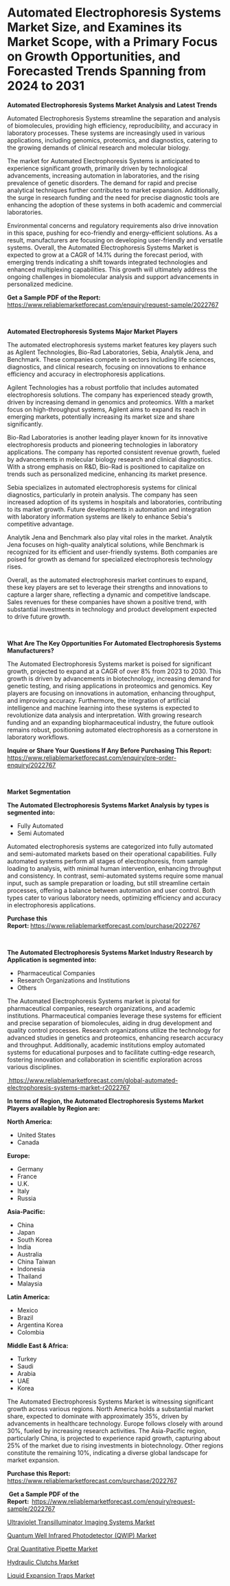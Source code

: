 <p><h1>Automated Electrophoresis Systems Market Size, and Examines its Market Scope, with a Primary Focus on Growth Opportunities, and Forecasted Trends Spanning from 2024 to 2031</h1></p><p><strong>Automated Electrophoresis Systems Market Analysis and Latest Trends</strong></p>
<p><p>Automated Electrophoresis Systems streamline the separation and analysis of biomolecules, providing high efficiency, reproducibility, and accuracy in laboratory processes. These systems are increasingly used in various applications, including genomics, proteomics, and diagnostics, catering to the growing demands of clinical research and molecular biology.</p><p>The market for Automated Electrophoresis Systems is anticipated to experience significant growth, primarily driven by technological advancements, increasing automation in laboratories, and the rising prevalence of genetic disorders. The demand for rapid and precise analytical techniques further contributes to market expansion. Additionally, the surge in research funding and the need for precise diagnostic tools are enhancing the adoption of these systems in both academic and commercial laboratories.</p><p>Environmental concerns and regulatory requirements also drive innovation in this space, pushing for eco-friendly and energy-efficient solutions. As a result, manufacturers are focusing on developing user-friendly and versatile systems. Overall, the Automated Electrophoresis Systems Market is expected to grow at a CAGR of 14.1% during the forecast period, with emerging trends indicating a shift towards integrated technologies and enhanced multiplexing capabilities. This growth will ultimately address the ongoing challenges in biomolecular analysis and support advancements in personalized medicine.</p></p>
<p><strong>Get a Sample PDF of the Report:&nbsp;</strong> <a href="https://www.reliablemarketforecast.com/enquiry/request-sample/2022767?utm_campaign=1130&utm_medium=2&utm_source=Github&utm_content=ia&utm_term=28102024&utm_id=automated-electrophoresis-systems">https://www.reliablemarketforecast.com/enquiry/request-sample/2022767</a></p>
<p>&nbsp;</p>
<p><strong>Automated Electrophoresis Systems Major Market Players</strong></p>
<p><p>The automated electrophoresis systems market features key players such as Agilent Technologies, Bio-Rad Laboratories, Sebia, Analytik Jena, and Benchmark. These companies compete in sectors including life sciences, diagnostics, and clinical research, focusing on innovations to enhance efficiency and accuracy in electrophoresis applications.</p><p>Agilent Technologies has a robust portfolio that includes automated electrophoresis solutions. The company has experienced steady growth, driven by increasing demand in genomics and proteomics. With a market focus on high-throughput systems, Agilent aims to expand its reach in emerging markets, potentially increasing its market size and share significantly.</p><p>Bio-Rad Laboratories is another leading player known for its innovative electrophoresis products and pioneering technologies in laboratory applications. The company has reported consistent revenue growth, fueled by advancements in molecular biology research and clinical diagnostics. With a strong emphasis on R&D, Bio-Rad is positioned to capitalize on trends such as personalized medicine, enhancing its market presence.</p><p>Sebia specializes in automated electrophoresis systems for clinical diagnostics, particularly in protein analysis. The company has seen increased adoption of its systems in hospitals and laboratories, contributing to its market growth. Future developments in automation and integration with laboratory information systems are likely to enhance Sebia's competitive advantage.</p><p>Analytik Jena and Benchmark also play vital roles in the market. Analytik Jena focuses on high-quality analytical solutions, while Benchmark is recognized for its efficient and user-friendly systems. Both companies are poised for growth as demand for specialized electrophoresis technology rises.</p><p>Overall, as the automated electrophoresis market continues to expand, these key players are set to leverage their strengths and innovations to capture a larger share, reflecting a dynamic and competitive landscape. Sales revenues for these companies have shown a positive trend, with substantial investments in technology and product development expected to drive future growth.</p></p>
<p>&nbsp;</p>
<p><strong>What Are The Key Opportunities For Automated Electrophoresis Systems Manufacturers?</strong></p>
<p><p>The Automated Electrophoresis Systems market is poised for significant growth, projected to expand at a CAGR of over 8% from 2023 to 2030. This growth is driven by advancements in biotechnology, increasing demand for genetic testing, and rising applications in proteomics and genomics. Key players are focusing on innovations in automation, enhancing throughput, and improving accuracy. Furthermore, the integration of artificial intelligence and machine learning into these systems is expected to revolutionize data analysis and interpretation. With growing research funding and an expanding biopharmaceutical industry, the future outlook remains robust, positioning automated electrophoresis as a cornerstone in laboratory workflows.</p></p>
<p><strong>Inquire or Share Your Questions If Any Before Purchasing This Report:</strong> <a href="https://www.reliablemarketforecast.com/enquiry/pre-order-enquiry/2022767?utm_campaign=1130&utm_medium=2&utm_source=Github&utm_content=ia&utm_term=28102024&utm_id=automated-electrophoresis-systems">https://www.reliablemarketforecast.com/enquiry/pre-order-enquiry/2022767</a></p>
<p>&nbsp;</p>
<p><strong>Market Segmentation</strong></p>
<p><strong>The Automated Electrophoresis Systems Market Analysis by types is segmented into:</strong></p>
<p><ul><li>Fully Automated</li><li>Semi Automated</li></ul></p>
<p><p>Automated electrophoresis systems are categorized into fully automated and semi-automated markets based on their operational capabilities. Fully automated systems perform all stages of electrophoresis, from sample loading to analysis, with minimal human intervention, enhancing throughput and consistency. In contrast, semi-automated systems require some manual input, such as sample preparation or loading, but still streamline certain processes, offering a balance between automation and user control. Both types cater to various laboratory needs, optimizing efficiency and accuracy in electrophoresis applications.</p></p>
<p><strong>Purchase this Report:&nbsp;</strong><a href="https://www.reliablemarketforecast.com/purchase/2022767?utm_campaign=1130&utm_medium=2&utm_source=Github&utm_content=ia&utm_term=28102024&utm_id=automated-electrophoresis-systems">https://www.reliablemarketforecast.com/purchase/2022767</a></p>
<p>&nbsp;</p>
<p><strong>The Automated Electrophoresis Systems Market Industry Research by Application is segmented into:</strong></p>
<p><ul><li>Pharmaceutical Companies</li><li>Research Organizations and Institutions</li><li>Others</li></ul></p>
<p><p>The Automated Electrophoresis Systems market is pivotal for pharmaceutical companies, research organizations, and academic institutions. Pharmaceutical companies leverage these systems for efficient and precise separation of biomolecules, aiding in drug development and quality control processes. Research organizations utilize the technology for advanced studies in genetics and proteomics, enhancing research accuracy and throughput. Additionally, academic institutions employ automated systems for educational purposes and to facilitate cutting-edge research, fostering innovation and collaboration in scientific exploration across various disciplines.</p></p>
<p><a href="https://www.reliablemarketforecast.com/global-automated-electrophoresis-systems-market-r2022767?utm_campaign=1130&utm_medium=2&utm_source=Github&utm_content=ia&utm_term=28102024&utm_id=automated-electrophoresis-systems">&nbsp;https://www.reliablemarketforecast.com/global-automated-electrophoresis-systems-market-r2022767</a></p>
<p><strong>In terms of Region, the Automated Electrophoresis Systems Market Players available by Region are:</strong></p>
<p>
    <p> <strong> North America: </strong>
        <ul>
            <li>United States</li>
            <li>Canada</li>
        </ul>
        </p> 
    <p> <strong> Europe: </strong>
        <ul>
            <li>Germany</li>
            <li>France</li>
            <li>U.K.</li>
            <li>Italy</li>
            <li>Russia</li>
        </ul>
        </p> 
    <p> <strong> Asia-Pacific: </strong>
        <ul>
            <li>China</li>
            <li>Japan</li>
            <li>South Korea</li>
            <li>India</li>
            <li>Australia</li>
            <li>China Taiwan</li>
            <li>Indonesia</li>
            <li>Thailand</li>
            <li>Malaysia</li>
        </ul>
        </p> 
    <p> <strong> Latin America: </strong>
        <ul>
            <li>Mexico</li>
            <li>Brazil</li>
            <li>Argentina Korea</li>
            <li>Colombia</li>
        </ul>
        </p> 
    <p> <strong> Middle East & Africa: </strong>
        <ul>
            <li>Turkey</li>
            <li>Saudi</li>
            <li>Arabia</li>
            <li>UAE</li>
            <li>Korea</li>
        </ul>
    </p>
    </p>
<p><p>The Automated Electrophoresis Systems Market is witnessing significant growth across various regions. North America holds a substantial market share, expected to dominate with approximately 35%, driven by advancements in healthcare technology. Europe follows closely with around 30%, fueled by increasing research activities. The Asia-Pacific region, particularly China, is projected to experience rapid growth, capturing about 25% of the market due to rising investments in biotechnology. Other regions constitute the remaining 10%, indicating a diverse global landscape for market expansion.</p></p>
<p><strong>Purchase this Report: </strong><a href="https://www.reliablemarketforecast.com/purchase/2022767?utm_campaign=1130&utm_medium=2&utm_source=Github&utm_content=ia&utm_term=28102024&utm_id=automated-electrophoresis-systems">https://www.reliablemarketforecast.com/purchase/2022767</a></p>
<p>&nbsp;<strong>Get a Sample PDF of the Report:&nbsp;&nbsp;</strong><a href="https://www.reliablemarketforecast.com/enquiry/request-sample/2022767?utm_campaign=1130&utm_medium=2&utm_source=Github&utm_content=ia&utm_term=28102024&utm_id=automated-electrophoresis-systems">https://www.reliablemarketforecast.com/enquiry/request-sample/2022767</a></p>
<p><strong></strong></p>
<p><p><a href="https://github.com/juliaficg7n3/Market-Research-Report-List-1/blob/main/ultraviolet-transilluminator-imaging-systems-market.md?utm_campaign=1130&utm_medium=2&utm_source=Github&utm_content=ia&utm_term=28102024&utm_id=automated-electrophoresis-systems">Ultraviolet Transilluminator Imaging Systems Market</a></p><p><a href="https://www.linkedin.com/pulse/quantum-well-infrared-photodetector-qwip-market-segmentation-sff0f?utm_campaign=1130&utm_medium=2&utm_source=Github&utm_content=ia&utm_term=28102024&utm_id=automated-electrophoresis-systems">Quantum Well Infrared Photodetector (QWIP) Market</a></p><p><a href="https://github.com/loanv6asmitty/Market-Research-Report-List-1/blob/main/oral-quantitative-pipette-market.md?utm_campaign=1130&utm_medium=2&utm_source=Github&utm_content=ia&utm_term=28102024&utm_id=automated-electrophoresis-systems">Oral Quantitative Pipette Market</a></p><p><a href="https://issuu.com/reportprime-2/docs/hydraulic-clutchs-market-size-2030._11cc4b737a1f1b?utm_campaign=1130&utm_medium=2&utm_source=Github&utm_content=ia&utm_term=28102024&utm_id=automated-electrophoresis-systems">Hydraulic Clutchs Market</a></p><p><a href="https://issuu.com/reportprime-2/docs/liquid-expansion-traps-market-size-_74659ccf6d964e?utm_campaign=1130&utm_medium=2&utm_source=Github&utm_content=ia&utm_term=28102024&utm_id=automated-electrophoresis-systems">Liquid Expansion Traps Market</a></p></p>